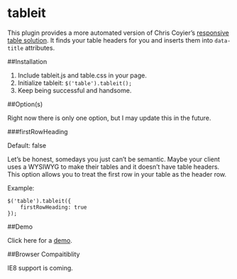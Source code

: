 tableit
=======

This plugin provides a more automated version of Chris Coyier’s [responsive table solution](http://css-tricks.com/responsive-data-tables/). It finds your table headers for you and inserts them into `data-title` attributes.

##Installation

1. Include tableit.js and table.css in your page.
2. Initialize tableit: `$('table').tableit();`
3. Keep being successful and handsome.

##Option(s)

Right now there is only one option, but I may update this in the future.

###firstRowHeading

Default: false

Let’s be honest, somedays you just can’t be semantic. Maybe your client uses a WYSIWYG to make their tables and it doesn’t have table headers. This option allows you to treat the first row in your table as the header row.

Example:

	$('table').tableit({
		firstRowHeading: true
	});

##Demo

Click here for a [demo](https://dl.dropboxusercontent.com/u/179213368/sites/tableit/demo.html).

##Browser Compaitiblity

IE8 support is coming.